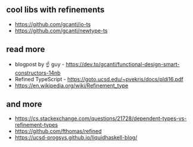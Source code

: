## cool libs with refinements

- https://github.com/gcanti/io-ts
- https://github.com/gcanti/newtype-ts

## read more

- blogpost by ☝ guy - https://dev.to/gcanti/functional-design-smart-constructors-14nb
- Refined TypeScript - https://goto.ucsd.edu/~pvekris/docs/pldi16.pdf
- https://en.wikipedia.org/wiki/Refinement_type

## and more

- https://cs.stackexchange.com/questions/21728/dependent-types-vs-refinement-types
- https://github.com/fthomas/refined
- https://ucsd-progsys.github.io/liquidhaskell-blog/
